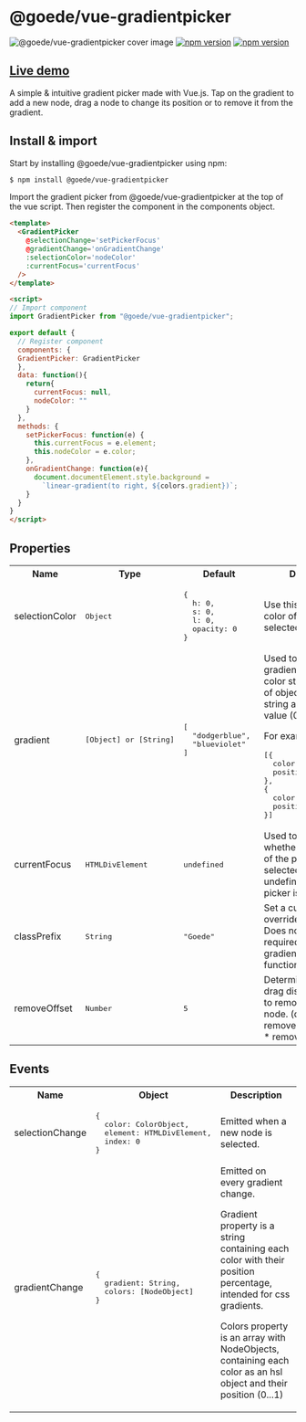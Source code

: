 # @goede/vue-gradientpicker
![@goede/vue-gradientpicker cover image](https://gradientpicker.goede.site/gradient-picker-cover.png)
[![npm version](https://img.shields.io/npm/v/@goede/vue-gradientpicker.svg?style=flat)](https://www.npmjs.com/package/@goede/vue-gradientpicker "View this project on npm")
[![npm version](https://img.shields.io/npm/dt/@goede/vue-gradientpicker.svg?style=flat)](https://www.npmjs.com/package/@goede/vue-gradientpicker "View this project on npm")
## [Live demo](https://gradientpicker.goede.site/ "Live demo")

	
A simple & intuitive gradient picker made with Vue.js. Tap on the gradient to add a new node, drag a node to change its position or to remove it from the gradient.

## Install & import

Start by installing @goede/vue-gradientpicker using npm:

```bash
$ npm install @goede/vue-gradientpicker
```

Import the gradient picker from @goede/vue-gradientpicker at the top of the vue script. Then register the component in the components object.

```html
<template>
  <GradientPicker
    @selectionChange='setPickerFocus'
    @gradientChange='onGradientChange'
    :selectionColor='nodeColor'
    :currentFocus='currentFocus'
  />
</template>

<script>
// Import component
import GradientPicker from "@goede/vue-gradientpicker";

export default {
  // Register component
  components: {
  GradientPicker: GradientPicker
  },
  data: function(){
    return{
      currentFocus: null,
      nodeColor: ""
    }
  },
  methods: {
    setPickerFocus: function(e) {
      this.currentFocus = e.element;
      this.nodeColor = e.color;
    },
    onGradientChange: function(e){
      document.documentElement.style.background =
	    `linear-gradient(to right, ${colors.gradient})`;
    }
  }
}
</script>
```
## Properties

<table>
<tr>
	<th>Name</th>
	<th>Type</th>
	<th>Default</th>
	<th>Description</th>
</tr>
<tr>
	<td>selectionColor</td>
	<td><pre class="javascript">Object</pre></td>
	<td><pre class="javascript">{
  h: 0, 
  s: 0, 
  l: 0, 
  opacity: 0
}</pre></td>
	<td>Use this prop to set the color of the current selected node.</td>
</tr>
<tr>
	<td>gradient</td>
	<td><pre class="javascript">[Object] or [String]</pre></td>
		<td><pre class="javascript">[
  "dodgerblue", 
  "blueviolet"
]</pre></td>
	<td>Used to initialize the gradient. An array of color strings or an array of objects with a color string and a position value (0...1) properties.

For example;

<pre>[{ 
  color: "dodgerblue", 
  position: 0.3 
},
{ 
  color: "blueviolet", 
  position: 0.8 
}]</pre></td>
</tr>
<tr>
	<td>currentFocus</td>
	<td><pre class="javascript">HTMLDivElement</pre></td>
	<td><pre class="javascript">undefined</pre></td>
	<td>Used to determine whether this instance of the picker is selected. Leave undefined if a single picker is used.</td>
</tr>
<tr>
	<td>classPrefix</td>
	<td><pre class="javascript">String</pre></td>
	<td><pre class="javascript">"Goede"</pre></td>
	<td>Set a custom class to override default styling. Does not remove required classes for the gradient picker to function.</td>
</tr>
<tr>
<td>removeOffset</td>
	<td><pre class="javascript">Number</pre></td>
	<td><pre class="javascript">5</pre></td>
	<td>Determines the vertical drag distance required to remove a selected node.
(distance to remove = pickerHeight * removeOffset)</td>
</tr>
</table>

## Events

<table>
<tr>
	<th>Name</th>
	<th>Object</th>
	<th>Description</th>
</tr>
<tr>
	<td>selectionChange</td>
	<td><pre class="javascript">{
  color: ColorObject,
  element: HTMLDivElement,
  index: 0
}</pre></td>
	<td>Emitted when a new node is selected.</td>
</tr>
<tr>
	<td>gradientChange</td>
	<td><pre class="javascript">{
  gradient: String,
  colors: [NodeObject]
}</pre></td>
	<td>Emitted on every gradient change.

Gradient property is a string containing each color with their position percentage, intended for css gradients.

Colors property is an array with NodeObjects, containing each color as an hsl object and their position (0...1)</td>
</tr>
</table>

